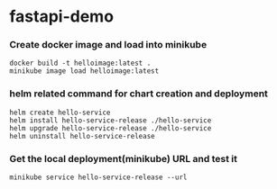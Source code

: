 # fastapi-demo

### Create docker image and load into minikube
```
docker build -t helloimage:latest .
minikube image load helloimage:latest
```

### helm related command for chart creation and deployment
```
helm create hello-service
helm install hello-service-release ./hello-service
helm upgrade hello-service-release ./hello-service
helm uninstall hello-service-release
```

### Get the local deployment(minikube) URL and test it
```
minikube service hello-service-release --url
```